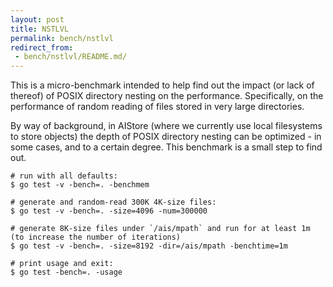 ```yaml
---
layout: post
title: NSTLVL
permalink: bench/nstlvl
redirect_from:
 - bench/nstlvl/README.md/
---
```


This is a micro-benchmark intended to help find out the impact (or lack of thereof) of POSIX directory nesting on the performance. Specifically, on the performance of random reading of files stored in very large directories.

By way of background, in AIStore (where we currently use local filesystems to store objects) the depth of POSIX directory nesting can be optimized - in some cases, and to a certain degree. This benchmark is a small step to find out.

```console
# run with all defaults:
$ go test -v -bench=. -benchmem

# generate and random-read 300K 4K-size files:
$ go test -v -bench=. -size=4096 -num=300000

# generate 8K-size files under `/ais/mpath` and run for at least 1m (to increase the number of iterations)
$ go test -v -bench=. -size=8192 -dir=/ais/mpath -benchtime=1m

# print usage and exit:
$ go test -bench=. -usage
```

